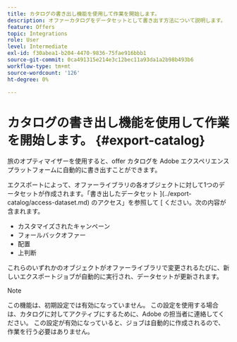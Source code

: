 ```yaml
---
title: カタログの書き出し機能を使用して作業を開始します。
description: オファーカタログをデータセットとして書き出す方法について説明します。
feature: Offers
topic: Integrations
role: User
level: Intermediate
exl-id: f30abea1-b204-4470-9836-75fae916bbb1
source-git-commit: 0ca491315e214e3c12bec11a93da1a2b98b493b6
workflow-type: tm+mt
source-wordcount: '126'
ht-degree: 0%

---
```


# カタログの書き出し機能を使用して作業を開始します。 {#export-catalog}

旅のオプティマイザーを使用すると、offer カタログを Adobe エクスペリエンスプラットフォームに自動的に書き出すことができます。

エクスポートによって、オファーライブラリの各オブジェクトに対して1つのデータセットが作成されます。「書き出したデータセット ](../export-catalog/access-dataset.md) のアクセス」を参照して [ ください。次の内容が含まれます。

* カスタマイズされたキャンペーン
* フォールバックオファー
* 配置
* 上判断

これらのいずれかのオブジェクトがオファーライブラリで変更されるたびに、新しいエクスポートジョブが自動的に実行され、データセットが更新されます。

>[!NOTE]
>
>この機能は、初期設定では有効になっていません。 この設定を使用する場合は、カタログに対してアクティブにするために、Adobe の担当者に連絡してください。 この設定が有効になっていると、ジョブは自動的に作成されるので、作業を行う必要はありません。
